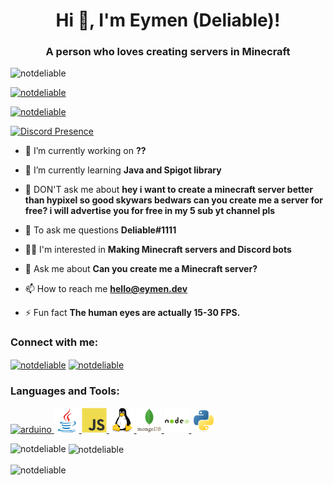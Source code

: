 <h1 align="center">Hi 👋, I'm Eymen (Deliable)!</h1>
<h3 align="center">A person who loves creating servers in Minecraft</h3>

<p align="left"> <img src="https://komarev.com/ghpvc/?username=notdeliable&label=Profile%20views&color=0e75b6&style=flat" alt="notdeliable" /> </p>

<p align="left"> <a href="https://github.com/ryo-ma/github-profile-trophy"><img src="https://github-profile-trophy.vercel.app/?username=notdeliable" alt="notdeliable" /></a> </p>

<p align="left"> <a href="https://twitter.com/notdeliable" target="blank"><img src="https://img.shields.io/twitter/follow/notdeliable?logo=twitter&style=for-the-badge" alt="notdeliable" /></a> </p>

[![Discord Presence](https://lanyard.cnrad.dev/api/938373220912988190)](https://discord.com/users/938373220912988190)

- 🔭 I’m currently working on **??**

- 🌱 I’m currently learning **Java and Spigot library**

- 💬 DON'T ask me about **hey i want to create a minecraft server better than hypixel so good skywars bedwars can you create me a server for free? i will advertise you for free in my 5 sub yt channel pls**

- 🤝 To ask me questions **Deliable#1111**

- 👨‍💻 I'm interested in **Making Minecraft servers and Discord bots**

- 💬 Ask me about **Can you create me a Minecraft server?**

- 📫 How to reach me **hello@eymen.dev**

- ⚡ Fun fact **The human eyes are actually 15-30 FPS.**

<h3 align="left">Connect with me:</h3>
<p align="left">
<a href="https://twitter.com/notdeliable" target="blank"><img align="center" src="https://raw.githubusercontent.com/rahuldkjain/github-profile-readme-generator/master/src/images/icons/Social/twitter.svg" alt="notdeliable" height="30" width="40" /></a>
<a href="https://instagram.com/notdeliable" target="blank"><img align="center" src="https://raw.githubusercontent.com/rahuldkjain/github-profile-readme-generator/master/src/images/icons/Social/instagram.svg" alt="notdeliable" height="30" width="40" /></a>
</p>

<h3 align="left">Languages and Tools:</h3>
<p align="left"> <a href="https://www.arduino.cc/" target="_blank" rel="noreferrer"> <img src="https://cdn.worldvectorlogo.com/logos/arduino-1.svg" alt="arduino" width="40" height="40"/> </a> <a href="https://www.java.com" target="_blank" rel="noreferrer"> <img src="https://raw.githubusercontent.com/devicons/devicon/master/icons/java/java-original.svg" alt="java" width="40" height="40"/> </a> <a href="https://developer.mozilla.org/en-US/docs/Web/JavaScript" target="_blank" rel="noreferrer"> <img src="https://raw.githubusercontent.com/devicons/devicon/master/icons/javascript/javascript-original.svg" alt="javascript" width="40" height="40"/> </a> <a href="https://www.linux.org/" target="_blank" rel="noreferrer"> <img src="https://raw.githubusercontent.com/devicons/devicon/master/icons/linux/linux-original.svg" alt="linux" width="40" height="40"/> </a> <a href="https://www.mongodb.com/" target="_blank" rel="noreferrer"> <img src="https://raw.githubusercontent.com/devicons/devicon/master/icons/mongodb/mongodb-original-wordmark.svg" alt="mongodb" width="40" height="40"/> </a> <a href="https://nodejs.org" target="_blank" rel="noreferrer"> <img src="https://raw.githubusercontent.com/devicons/devicon/master/icons/nodejs/nodejs-original-wordmark.svg" alt="nodejs" width="40" height="40"/> </a> <a href="https://www.python.org" target="_blank" rel="noreferrer"> <img src="https://raw.githubusercontent.com/devicons/devicon/master/icons/python/python-original.svg" alt="python" width="40" height="40"/> </a> </p>

<p><img align="left" src="https://github-readme-stats.vercel.app/api/top-langs?username=notdeliable&show_icons=true&locale=en&layout=compact" alt="notdeliable" /></p>

<p>&nbsp;<img align="center" src="https://github-readme-stats.vercel.app/api?username=notdeliable&show_icons=true&locale=en" alt="notdeliable" /></p>

<p><img align="center" src="https://github-readme-streak-stats.herokuapp.com/?user=notdeliable&" alt="notdeliable" /></p>
